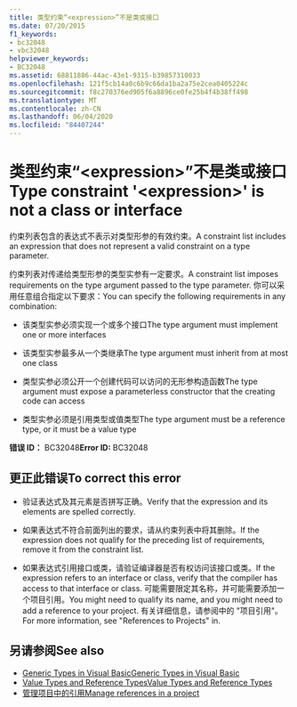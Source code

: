 ```yaml
---
title: 类型约束“<expression>”不是类或接口
ms.date: 07/20/2015
f1_keywords:
- bc32048
- vbc32048
helpviewer_keywords:
- BC32048
ms.assetid: 68811886-44ac-43e1-9315-b39857310033
ms.openlocfilehash: 121f5cb14a0c6b9c66da1ba2a75e2cea0405224c
ms.sourcegitcommit: f8c270376ed905f6a8896ce0fe25b4f4b38ff498
ms.translationtype: MT
ms.contentlocale: zh-CN
ms.lasthandoff: 06/04/2020
ms.locfileid: "84407244"
---
```

# <a name="type-constraint-expression-is-not-a-class-or-interface"></a><span data-ttu-id="e0d53-102">类型约束“\<expression>”不是类或接口</span><span class="sxs-lookup"><span data-stu-id="e0d53-102">Type constraint '\<expression>' is not a class or interface</span></span>
<span data-ttu-id="e0d53-103">约束列表包含的表达式不表示对类型形参的有效约束。</span><span class="sxs-lookup"><span data-stu-id="e0d53-103">A constraint list includes an expression that does not represent a valid constraint on a type parameter.</span></span>  
  
 <span data-ttu-id="e0d53-104">约束列表对传递给类型形参的类型实参有一定要求。</span><span class="sxs-lookup"><span data-stu-id="e0d53-104">A constraint list imposes requirements on the type argument passed to the type parameter.</span></span> <span data-ttu-id="e0d53-105">你可以采用任意组合指定以下要求：</span><span class="sxs-lookup"><span data-stu-id="e0d53-105">You can specify the following requirements in any combination:</span></span>  
  
- <span data-ttu-id="e0d53-106">该类型实参必须实现一个或多个接口</span><span class="sxs-lookup"><span data-stu-id="e0d53-106">The type argument must implement one or more interfaces</span></span>  
  
- <span data-ttu-id="e0d53-107">该类型实参最多从一个类继承</span><span class="sxs-lookup"><span data-stu-id="e0d53-107">The type argument must inherit from at most one class</span></span>  
  
- <span data-ttu-id="e0d53-108">类型实参必须公开一个创建代码可以访问的无形参构造函数</span><span class="sxs-lookup"><span data-stu-id="e0d53-108">The type argument must expose a parameterless constructor that the creating code can access</span></span>  
  
- <span data-ttu-id="e0d53-109">类型实参必须是引用类型或值类型</span><span class="sxs-lookup"><span data-stu-id="e0d53-109">The type argument must be a reference type, or it must be a value type</span></span>  
  
 <span data-ttu-id="e0d53-110">**错误 ID：** BC32048</span><span class="sxs-lookup"><span data-stu-id="e0d53-110">**Error ID:** BC32048</span></span>  
  
## <a name="to-correct-this-error"></a><span data-ttu-id="e0d53-111">更正此错误</span><span class="sxs-lookup"><span data-stu-id="e0d53-111">To correct this error</span></span>  
  
- <span data-ttu-id="e0d53-112">验证表达式及其元素是否拼写正确。</span><span class="sxs-lookup"><span data-stu-id="e0d53-112">Verify that the expression and its elements are spelled correctly.</span></span>  
  
- <span data-ttu-id="e0d53-113">如果表达式不符合前面列出的要求，请从约束列表中将其删除。</span><span class="sxs-lookup"><span data-stu-id="e0d53-113">If the expression does not qualify for the preceding list of requirements, remove it from the constraint list.</span></span>  
  
- <span data-ttu-id="e0d53-114">如果表达式引用接口或类，请验证编译器是否有权访问该接口或类。</span><span class="sxs-lookup"><span data-stu-id="e0d53-114">If the expression refers to an interface or class, verify that the compiler has access to that interface or class.</span></span> <span data-ttu-id="e0d53-115">可能需要限定其名称，并可能需要添加一个项目引用。</span><span class="sxs-lookup"><span data-stu-id="e0d53-115">You might need to qualify its name, and you might need to add a reference to your project.</span></span> <span data-ttu-id="e0d53-116">有关详细信息，请参阅中的 "项目引用"。</span><span class="sxs-lookup"><span data-stu-id="e0d53-116">For more information, see "References to Projects" in.</span></span>  
  
## <a name="see-also"></a><span data-ttu-id="e0d53-117">另请参阅</span><span class="sxs-lookup"><span data-stu-id="e0d53-117">See also</span></span>

- [<span data-ttu-id="e0d53-118">Generic Types in Visual Basic</span><span class="sxs-lookup"><span data-stu-id="e0d53-118">Generic Types in Visual Basic</span></span>](../programming-guide/language-features/data-types/generic-types.md)
- [<span data-ttu-id="e0d53-119">Value Types and Reference Types</span><span class="sxs-lookup"><span data-stu-id="e0d53-119">Value Types and Reference Types</span></span>](../programming-guide/language-features/data-types/value-types-and-reference-types.md)
- [<span data-ttu-id="e0d53-120">管理项目中的引用</span><span class="sxs-lookup"><span data-stu-id="e0d53-120">Manage references in a project</span></span>](/visualstudio/ide/managing-references-in-a-project)
